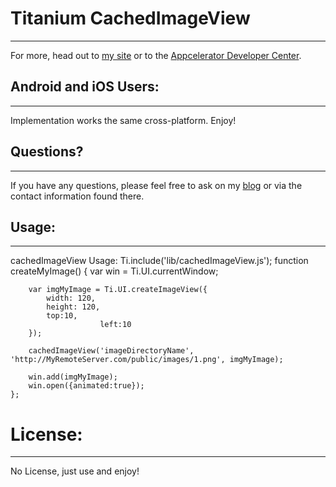 # Titanium CachedImageView
------------------------------------------
For more, head out to [my site](http://kevin.h-pk-ns.com/) or to the [Appcelerator Developer Center](http://developer.appcelerator.com).


## Android and iOS Users:
-----------------------
Implementation works the same cross-platform.  Enjoy!

## Questions?
------------
If you have any questions, please feel free to ask on my [blog](http://kevin.h-pk-ns.com/) or via the contact information found there.


## Usage:
--------
cachedImageView Usage:
        Ti.include('lib/cachedImageView.js');
	function createMyImage() {
		var win = Ti.UI.currentWindow;
	
		var imgMyImage = Ti.UI.createImageView({
			width: 120,
			height: 120,
			top:10,
                        left:10
		});
	
		cachedImageView('imageDirectoryName', 'http://MyRemoteServer.com/public/images/1.png', imgMyImage);
	
		win.add(imgMyImage);
		win.open({animated:true});
	};

# License:
----------
No License, just use and enjoy!
